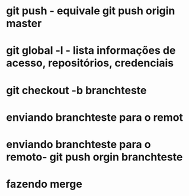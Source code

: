 # git push - equivale git push origin master
# git global -l - lista informações de acesso, repositórios, credenciais
# git checkout -b branchteste
# enviando branchteste para o remot
# enviando branchteste para o remoto- git push orgin branchteste
# fazendo merge
